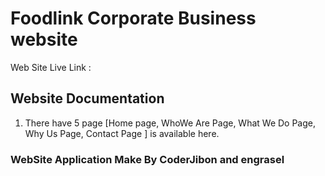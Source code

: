 # Foodlink Corporate Business website

Web Site Live Link :

## Website Documentation

1.  There have 5 page [Home page, WhoWe Are Page, What We Do Page, Why Us Page, Contact Page ] is available here.

### WebSite Application Make By CoderJibon and engrasel
